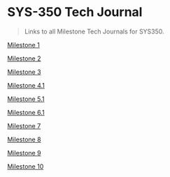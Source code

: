 # SYS-350 Tech Journal
> Links to all Milestone Tech Journals for SYS350.

[Milestone 1](https://github.com/seabar24/SYS-350/wiki/Milestone-1)

[Milestone 2](https://github.com/seabar24/SYS-350/wiki/Milestone-2)

[Milestone 3](https://github.com/seabar24/SYS-350/wiki/Milestone-3)

[Milestone 4.1](https://github.com/seabar24/SYS-350/wiki/Milestone-4.1)

[Milestone 5.1](https://github.com/seabar24/SYS-350/wiki/Milestone-5.1)

[Milestone 6.1](https://github.com/seabar24/SYS-350/wiki/Milestone-6.1)

[Milestone 7](https://github.com/seabar24/SYS-350/wiki/Milestone-7)

[Milestone 8](https://github.com/seabar24/SYS-350/wiki/Milestone-8)

[Milestone 9](https://github.com/seabar24/SYS-350/wiki/Milestone-9)

[Milestone 10]()
